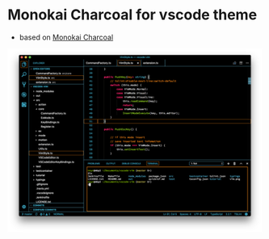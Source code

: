 # Monokai Charcoal for vscode theme

* based on [Monokai Charcoal](http://colorsublime.com/theme/Monokai-Charcoal)

![screenshot](screenshot.png)
